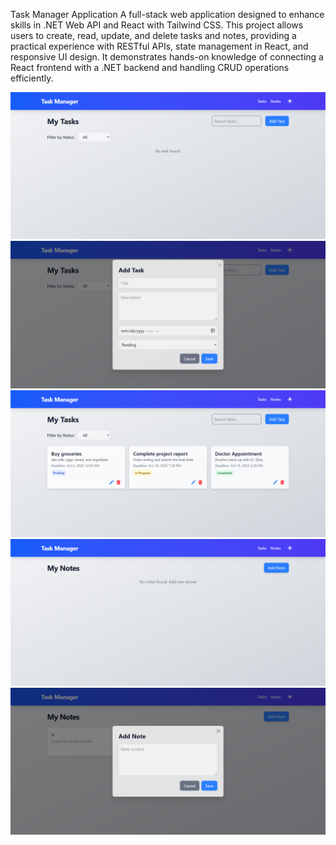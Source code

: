 Task Manager Application
A full-stack web application designed to enhance skills in .NET Web API and React with Tailwind CSS. This project allows users to create, read, update, and delete tasks and notes, providing a practical experience with RESTful APIs, state management in React, and responsive UI design. It demonstrates hands-on knowledge of connecting a React frontend with a .NET backend and handling CRUD operations efficiently.

<img src="public/Task-Manager-09-28-2025_09_40_AM.png" alt="Screenshot 1" />
<img src="public/Task-Manager-09-28-2025_09_40_AM (1).png" alt="Screenshot 2" />
<img src="public/Task-Manager-09-28-2025_09_43_AM.png" alt="Screenshot 3" />
<img src="public/Task-Manager-09-28-2025_09_43_AM (1).png" alt="Screenshot 4" />
<img src="public/Task-Manager-09-28-2025_09_44_AM.png" alt="Screenshot 5" />



